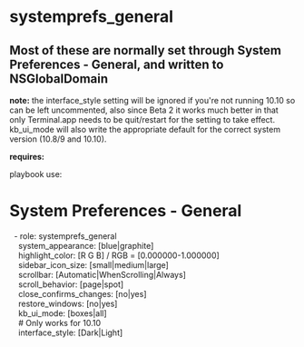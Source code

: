 systemprefs\_general
==========

Most of these are normally set through System Preferences - General, and written to NSGlobalDomain
----------

**note:** the interface\_style setting will be ignored if you're not running 10.10 so can be left uncommented, also since Beta 2 it works much better in that only Terminal.app needs to be quit/restart for the setting to take effect.
kb\_ui\_mode will also write the appropriate default for the correct system version (10.8/9 and 10.10).

**requires:**<br />

playbook use:<br />
   # System Preferences - General<br />
&nbsp;&nbsp;\- role: systemprefs_general<br />
&nbsp;&nbsp;&nbsp;&nbsp;system\_appearance: \[blue|graphite\]<br />
&nbsp;&nbsp;&nbsp;&nbsp;highlight\_color: \[R G B\] / RGB = \[0.000000-1.000000\]<br />
&nbsp;&nbsp;&nbsp;&nbsp;sidebar\_icon\_size: \[small|medium|large\]<br />
&nbsp;&nbsp;&nbsp;&nbsp;scrollbar: \[Automatic|WhenScrolling|Always\]<br />
&nbsp;&nbsp;&nbsp;&nbsp;scroll\_behavior: \[page|spot\]<br />
&nbsp;&nbsp;&nbsp;&nbsp;close\_confirms\_changes: \[no|yes\]<br />
&nbsp;&nbsp;&nbsp;&nbsp;restore\_windows: \[no|yes\]<br />
&nbsp;&nbsp;&nbsp;&nbsp;kb\_ui\_mode: [boxes|all]<br />
&nbsp;&nbsp;&nbsp;&nbsp;\# Only works for 10.10<br />
&nbsp;&nbsp;&nbsp;&nbsp;interface\_style: [Dark|Light]<br />

